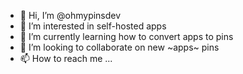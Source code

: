 - 👋 Hi, I’m @ohmypinsdev
- 👀 I’m interested in self-hosted apps
- 🌱 I’m currently learning how to convert apps to pins
- 💞️ I’m looking to collaborate on new ~apps~ pins
- 📫 How to reach me ...
